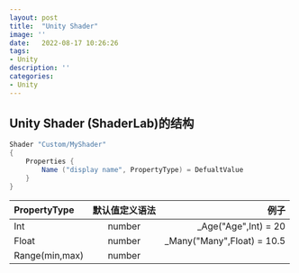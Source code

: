 ```yaml
---
layout: post
title:  "Unity Shader"
image: ''
date:   2022-08-17 10:26:26
tags:
- Unity
description: ''
categories: 
- Unity
---
```

## Unity Shader (ShaderLab)的结构
```c#
Shader "Custom/MyShader" 
{
    Properties {
        Name ("display name", PropertyType) = DefualtValue
    }
}

```
PropertyType|默认值定义语法|例子
:-|:-:|-:
Int|number|_Age("Age",Int) = 20
Float|number|_Many("Many",Float) = 10.5
Range(min,max)|number|